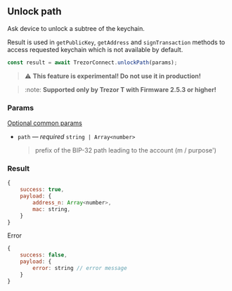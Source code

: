 ## Unlock path

Ask device to unlock a subtree of the keychain.

Result is used in `getPublicKey`, `getAddress` and `signTransaction` methods to access requested keychain which is not available by default.

```javascript
const result = await TrezorConnect.unlockPath(params);
```

> :warning: **This feature is experimental! Do not use it in production!**

> :note: **Supported only by Trezor T with Firmware 2.5.3 or higher!**

### Params

[Optional common params](commonParams.md)

-   `path` — _required_ `string | Array<number>`
    > prefix of the BIP-32 path leading to the account (m / purpose')

### Result

```javascript
{
    success: true,
    payload: {
        address_n: Array<number>,
        mac: string,
    }
}

```

Error

```javascript
{
    success: false,
    payload: {
        error: string // error message
    }
}
```

